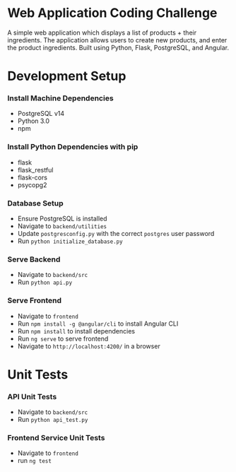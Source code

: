 # Web Application Coding Challenge
A simple web application which displays a list of products + their ingredients. The application allows users to create new products, and enter the product ingredients. Built using Python, Flask, PostgreSQL, and Angular.

# Development Setup
### Install Machine Dependencies
- PostgreSQL v14
- Python 3.0
- npm

### Install Python Dependencies with pip
- flask
- flask_restful
- flask-cors
- psycopg2

### Database Setup
- Ensure PostgreSQL is installed
- Navigate to `backend/utilities`
- Update `postgresconfig.py` with the correct `postgres` user password
- Run `python initialize_database.py`

### Serve Backend
- Navigate to `backend/src`
- Run `python api.py`

### Serve Frontend
- Navigate to `frontend`
- Run `npm install -g @angular/cli` to install Angular CLI
- Run `npm install` to install dependencies
- Run `ng serve` to serve frontend
- Navigate to `http://localhost:4200/` in a browser

# Unit Tests
### API Unit Tests
- Navigate to `backend/src`
- Run `python api_test.py`

### Frontend Service Unit Tests
- Navigate to `frontend`
- run `ng test` 
